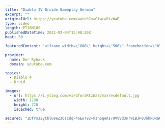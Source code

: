 ```yaml
---
title: "Diablo IV Druide Gameplay German"
excerpt: ""
originalUrl: https://youtube.com/watch?v=GfwraRtzWaE
type: video
length: PT18M10S
publishedDateTime: 2021-03-04T15:48:20Z
heat: 50

featuredContent: "<iframe width=\"800\" height=\"500\" frameborder=\"0\" src=\"https://www.youtube.com/embed/GfwraRtzWaE\" allow=\"accelerometer; autoplay; encrypted-media; gyroscope; picture-in-picture\" allowfullscreen></iframe>"

provider:
  name: Der Ryback
  domain: youtube.com

topics:
  - Diablo 4
  - Druid

images:
  - url: https://i.ytimg.com/vi/GfwraRtzWaE/maxresdefault.jpg
    width: 1280
    height: 720
    isCached: true

secured: "IDfYoJ2yChl68eZ36sCdqF4oEwT82+mzh5qeKs/9VVVd3nrwIBJF0UbkkORa6vjVF2ROl9cZcslEvc7VvDq6HJwtQV+CdCwEQNvfR5RQ6LwSc1vqSz6YqQD4vAOz7WXwvhPyRn/khtBuLd6+lL00zFc0ThPIDyrzQG/EDdlO785rCoacbKmP2Xwib+Bc+kIQMimjTCOoXsjBqdrBC8ys9rc6PTfClrgQWjD4A5QS6+g+kacxAc0YuZqDqQ75Sk4n0ov5/pFYpz4UoPoL0tdA4aryC1VGEuNyH5oRjQ0SwKkGgCbqbe5nMJSCVo67OC4OlOaSuIWHGcbrNuc7XJhwOBKKEwlRAtlCw9ava8iFYGCWqAQgGCtzhjDHzxD5FbIWxp3r50ol09ui/Sk873o+8rn3flEtmiXNhJEitfKk4tc=;iCEPFU5QUwbNaErRxu8ySw=="
---
```


